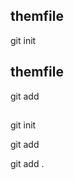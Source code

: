 ## themfile
git init
## themfile
git add <ten file>
##
git init<ten file>

git add <ten file>

git add .


